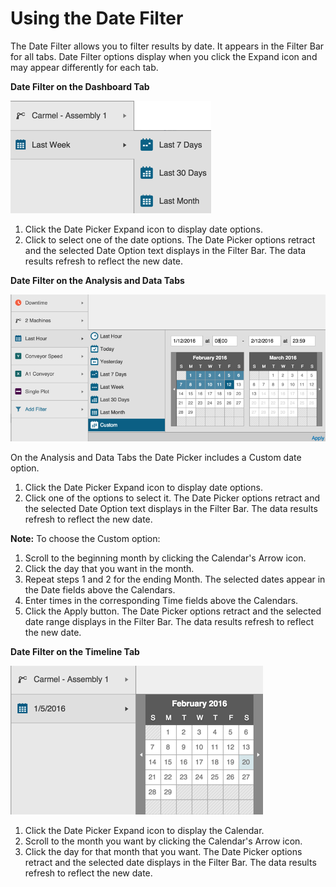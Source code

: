 # Using the Date Filter
 
 The Date Filter allows you to filter results by date. It appears in the Filter Bar for all tabs. Date Filter options display when you click the Expand icon and may appear differently for each tab.
 
 
 **Date Filter on the Dashboard Tab**
 
 ![](datePickerDashboardTabE2.png)
 

1. Click the Date Picker Expand icon to display date options.
2. Click to select one of the date options. The Date Picker options retract and the selected Date Option text displays in the Filter Bar. The data results refresh to reflect the new date.


**Date Filter on the Analysis and Data Tabs**

![](datePickerAnalysisAndDataTabE2.png)

 
 On the Analysis and Data Tabs the Date Picker includes a Custom date option.
 
 1. Click the Date Picker Expand icon to display date options.
 2. Click one of the options to select it. The Date Picker options retract and the selected Date Option text displays in the Filter Bar. The data results refresh to reflect the new date.
  
  **Note:** To choose the Custom option:
  
   1. Scroll to the beginning month by clicking the Calendar's Arrow icon. 
   2. Click the day that you want in the month.
   3. Repeat steps 1 and 2 for the ending Month. The selected dates appear in the Date fields above the Calendars. 
   2. Enter times in the corresponding Time fields above the Calendars. 
   3. Click the Apply button. The Date Picker options retract and the selected date range displays in the Filter Bar. The data results refresh to reflect the new date.


**Date Filter on the Timeline Tab**

![](datePickerTimelineTabE2.png)


1. Click the Date Picker Expand icon to display the Calendar.
2. Scroll to the month you want by clicking the Calendar's Arrow icon.
3. Click the day for that month that you want. The Date Picker options retract and the selected date displays in the Filter Bar. The data results refresh to reflect the new date.

 